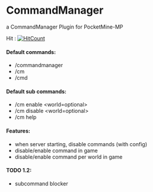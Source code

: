 # CommandManager
a CommandManager Plugin for PocketMine-MP

Hit : [![HitCount](http://hits.dwyl.io/Eren5960/CommandManager.svg)](http://hits.dwyl.io/Eren5960/CommandManager)

#### Default commands:
- /commandmanager
- /cm
- /cmd

#### Default sub commands:
- /cm enable <command-name> <world=optional>
- /cm disable <command-name> <world=optional>
- /cm help

#### Features:
- when server starting, disable commands (with config)
- disable/enable command in game 
- disable/enable command per world in game

#### TODO 1.2:
- subcommand blocker